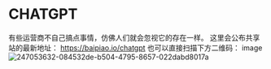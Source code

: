 # CHATGPT
有些运营商不自己搞点事情，仿佛人们就会忽视它的存在一样。  这里会公布共享站的最新地址：  https://baipiao.io/chatgpt 也可以直接扫描下方二维码：  image
![247053632-084532de-b504-4795-8657-022dabd8017a](https://github.com/E6go11/CHATGPT/assets/112482930/0f5db3eb-a792-4efe-a6d9-1a18651b74d3)
